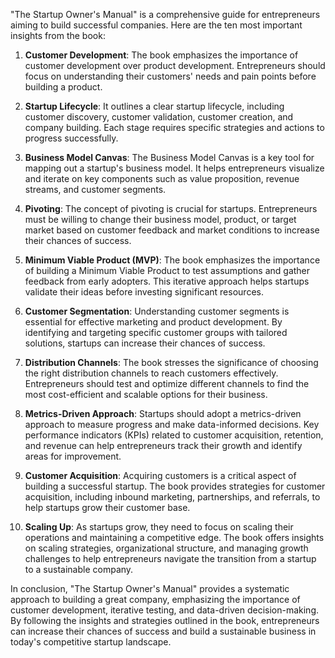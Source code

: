 "The Startup Owner's Manual" is a comprehensive guide for entrepreneurs aiming to build successful companies. Here are the ten most important insights from the book:

1. **Customer Development**: The book emphasizes the importance of customer development over product development. Entrepreneurs should focus on understanding their customers' needs and pain points before building a product.

2. **Startup Lifecycle**: It outlines a clear startup lifecycle, including customer discovery, customer validation, customer creation, and company building. Each stage requires specific strategies and actions to progress successfully.

3. **Business Model Canvas**: The Business Model Canvas is a key tool for mapping out a startup's business model. It helps entrepreneurs visualize and iterate on key components such as value proposition, revenue streams, and customer segments.

4. **Pivoting**: The concept of pivoting is crucial for startups. Entrepreneurs must be willing to change their business model, product, or target market based on customer feedback and market conditions to increase their chances of success.

5. **Minimum Viable Product (MVP)**: The book emphasizes the importance of building a Minimum Viable Product to test assumptions and gather feedback from early adopters. This iterative approach helps startups validate their ideas before investing significant resources.

6. **Customer Segmentation**: Understanding customer segments is essential for effective marketing and product development. By identifying and targeting specific customer groups with tailored solutions, startups can increase their chances of success.

7. **Distribution Channels**: The book stresses the significance of choosing the right distribution channels to reach customers effectively. Entrepreneurs should test and optimize different channels to find the most cost-efficient and scalable options for their business.

8. **Metrics-Driven Approach**: Startups should adopt a metrics-driven approach to measure progress and make data-informed decisions. Key performance indicators (KPIs) related to customer acquisition, retention, and revenue can help entrepreneurs track their growth and identify areas for improvement.

9. **Customer Acquisition**: Acquiring customers is a critical aspect of building a successful startup. The book provides strategies for customer acquisition, including inbound marketing, partnerships, and referrals, to help startups grow their customer base.

10. **Scaling Up**: As startups grow, they need to focus on scaling their operations and maintaining a competitive edge. The book offers insights on scaling strategies, organizational structure, and managing growth challenges to help entrepreneurs navigate the transition from a startup to a sustainable company.

In conclusion, "The Startup Owner's Manual" provides a systematic approach to building a great company, emphasizing the importance of customer development, iterative testing, and data-driven decision-making. By following the insights and strategies outlined in the book, entrepreneurs can increase their chances of success and build a sustainable business in today's competitive startup landscape.